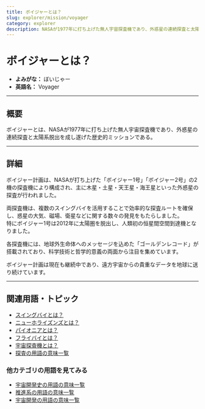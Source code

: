 ```yaml
---
title: ボイジャーとは？
slug: explorer/mission/voyager
category: explorer
description: NASAが1977年に打ち上げた無人宇宙探査機であり、外惑星の連続探査と太陽系脱出を成し遂げた歴史的ミッションであるボイジャーの意味・定義・内容について解説します。  
---
```


# ボイジャーとは？

- **よみがな：** ぼいじゃー  
- **英語名：** Voyager  

---

## 概要

ボイジャーとは、NASAが1977年に打ち上げた無人宇宙探査機であり、外惑星の連続探査と太陽系脱出を成し遂げた歴史的ミッションである。  

---

## 詳細

ボイジャー計画は、NASAが打ち上げた「ボイジャー1号」「ボイジャー2号」の2機の探査機により構成され、主に木星・土星・天王星・海王星といった外惑星の探査が行われました。  

両探査機は、複数のスイングバイを活用することで効率的な探査ルートを確保し、惑星の大気、磁場、衛星などに関する数々の発見をもたらしました。  
特にボイジャー1号は2012年に太陽圏を脱出し、人類初の恒星間空間到達機となりました。  

各探査機には、地球外生命体へのメッセージを込めた「ゴールデンレコード」が搭載されており、科学技術と哲学的意義の両面から注目を集めています。  

ボイジャー計画は現在も継続中であり、遠方宇宙からの貴重なデータを地球に送り続けています。  

---

## 関連用語・トピック

- [スイングバイとは？](/docs/explorer/technology/swingby)
- [ニューホライズンズとは？](/docs/explorer/mission/new-horizons)
- [パイオニアとは？](/docs/explorer/mission/pioneer)
- [フライバイとは？](/docs/explorer/technology/flyby)
- [宇宙探査機とは？](/docs/explorer/space-probe)
- [探査の用語の意味一覧](/docs/category/explorer)

### 他カテゴリの用語を見てみる
- [宇宙開発史の用語の意味一覧](/docs/category/history)
- [推進系の用語の意味一覧](/docs/category/propulsion)
- [宇宙開発の用語の意味一覧](/docs/category/glossary)